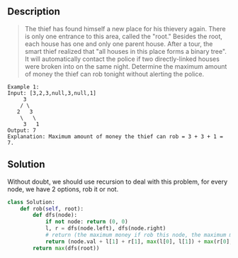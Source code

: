 ## Description
>The thief has found himself a new place for his thievery again. There is only one entrance to this area, called the "root." Besides the root, each house has one and only one parent house. After a tour, the smart thief realized that "all houses in this place forms a binary tree". It will automatically contact the police if two directly-linked houses were broken into on the same night.
Determine the maximum amount of money the thief can rob tonight without alerting the police.

```
Example 1:
Input: [3,2,3,null,3,null,1]
     3
    / \
   2   3
    \   \ 
     3   1
Output: 7 
Explanation: Maximum amount of money the thief can rob = 3 + 3 + 1 = 7.
```

## Solution

Without doubt, we should use recursion to deal with this problem, for every node, we have 2 options, rob it or not.

```python
class Solution:
    def rob(self, root):
        def dfs(node):
            if not node: return (0, 0) 
            l, r = dfs(node.left), dfs(node.right)
            # return (the maximum money if rob this node, the maximum money if don't rob this node)
            return (node.val + l[1] + r[1], max(l[0], l[1]) + max(r[0], r[1]))
        return max(dfs(root))
```

